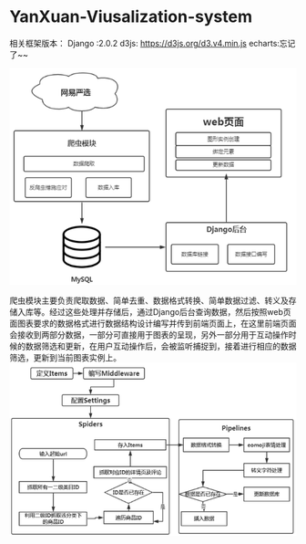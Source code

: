 # YanXuan-Viusalization-system

相关框架版本：
Django :2.0.2
d3js: https://d3js.org/d3.v4.min.js 
echarts:忘记了~~

![系统结构图]( https://raw.githubusercontent.com/VeeDou/YanXuan-Viusalization-system/master/YanxuanViews/%E6%9E%B6%E6%9E%84%E5%9B%BE.png
)

爬虫模块主要负责爬取数据、简单去重、数据格式转换、简单数据过滤、转义及存储入库等。经过这些处理并存储后，通过Django后台查询数据，然后按照web页面图表要求的数据格式进行数据结构设计编写并传到前端页面上，在这里前端页面会接收到两部分数据，一部分可直接用于图表的呈现，另外一部分用于互动操作时候的数据筛选和更新，在用户互动操作后，会被监听捕捉到，接着进行相应的数据筛选，更新到当前图表实例上。
![爬虫设计]( https://raw.githubusercontent.com/VeeDou/YanXuan-Viusalization-system/master/YanxuanViews/%E7%88%AC%E8%99%AB%E8%AE%BE%E8%AE%A1.png
)
